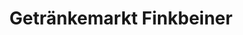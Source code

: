 ---
title: "Getränkemarkt Finkbeiner"
url: /ellwangen-jagst/getraenkemarkt-finkbeiner/
shop: Getränke
---